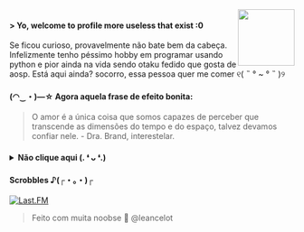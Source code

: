 <img src="https://64.media.tumblr.com/34784257378ce2c51675599159735772/tumblr_nd3b8i2gL01sedjuto1_400.gifv" align="right" width="100"/>

#### > Yo, welcome to profile more useless that exist :0
Se ficou curioso, provavelmente não bate bem da cabeça. Infelizmente tenho péssimo hobby em programar usando python e pior ainda na vida sendo otaku fedido que gosta de aosp. Está aqui ainda? socorro, essa pessoa quer me comer ୧( ˵ ° ~ ° ˵ )୨ 

#### (◠‿・)—☆ Agora aquela frase de efeito bonita:
> O amor é a única coisa que somos capazes de perceber que transcende as dimensões do tempo e do espaço, talvez devamos confiar nele. - Dra. Brand, interestelar.

#### <details><summary>Não clique aqui (. ❛ ᴗ ❛.)</summary><br>Já gostei de você. Me deve um abraço.<br>Para remover a maldição, me siga:<br><br>[![telegram](https://img.shields.io/badge/leancelot-1C1C1C?style=for-the-badge&logo=telegram)](https://t.me/leancelot) [![telegramcanal](https://img.shields.io/badge/bunda_do_otako-1C1C1C?style=for-the-badge&logo=telegram)](https://t.me/bundadootako) <br>[![youtubemusic](https://img.shields.io/badge/playlists_-1C1C1C?style=for-the-badge&logo=youtubemusic)](https://www.youtube.com/channel/UCAQhymExVUV3_718hFKHPFw/playlists) [![myanimelist](https://img.shields.io/badge/Listinha_de_anime-1C1C1C?style=for-the-badge&logo=myanimelist)](https://myanimelist.net/animelist/leancelot&view=list&status=7)</details>

#### Scrobbles ♪(┌・。・)┌
<p align="left">
  <a href="https://www.last.fm/user/hileancelot" > <img src="https://lastfm-recently-played.vercel.app/api?user=hileancelot&count=5" alt="Last.FM" /></a>
</p>

> Feito com muita noobse 🤝 @leancelot
